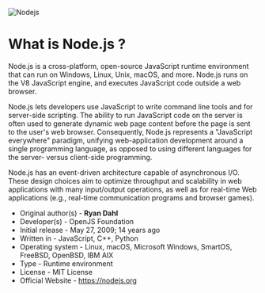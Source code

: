 ![Nodejs](https://cdn.jsdelivr.net/gh/offensive-vk/Icons@master/nodejs/nodejs-original.svg)

# **What is Node.js** ?

Node.js is a cross-platform, open-source JavaScript runtime environment that can run on Windows, Linux, Unix, macOS, and more. Node.js runs on the V8 JavaScript engine, and executes JavaScript code outside a web browser.

Node.js lets developers use JavaScript to write command line tools and for server-side scripting. The ability to run JavaScript code on the server is often used to generate dynamic web page content before the page is sent to the user's web browser. Consequently, Node.js represents a "JavaScript everywhere" paradigm, unifying web-application development around a single programming language, as opposed to using different languages for the server- versus client-side programming.

Node.js has an event-driven architecture capable of asynchronous I/O. These design choices aim to optimize throughput and scalability in web applications with many input/output operations, as well as for real-time Web applications (e.g., real-time communication programs and browser games).

- Original author(s) - **Ryan Dahl**
- Developer(s) - OpenJS Foundation
- Initial release - May 27, 2009; 14 years ago
- Written in - JavaScript, C++, Python
- Operating system -  Linux, macOS, Microsoft Windows, SmartOS, FreeBSD, OpenBSD, IBM AIX
- Type - Runtime environment
- License - MIT License
- Official Website - <https://nodejs.org>
